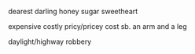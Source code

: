 
dearest
darling
honey
sugar
sweetheart

expensive
costly
pricy/pricey
cost sb. an arm and a leg

daylight/highway robbery